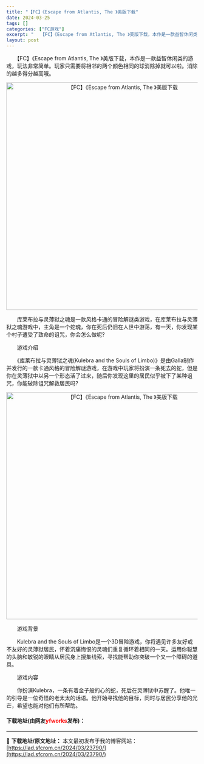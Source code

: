 ```yaml
---
title: "【FC】《Escape from Atlantis, The 》美版下载"
date: 2024-03-25
tags: []
categories: ["FC游戏"]
excerpt: "　　【FC】《Escape from Atlantis, The 》美版下载，本作是一款益智休闲类的游戏，玩法非常简单。玩家只需要将相邻的两个颜色相同的球消除掉就可以啦。消除的越多得分越高哦。 　　库莱布拉与灵薄狱之魂是一款风格卡通的冒险解谜类游戏，在库莱布拉与灵薄狱之魂游戏中，主角是一个蛇魂，你在&hellip;"
layout: post
---
```


 <p>　　【FC】《Escape from Atlantis, The 》美版下载，本作是一款益智休闲类的游戏，玩法非常简单。玩家只需要将相邻的两个颜色相同的球消除掉就可以啦。消除的越多得分越高哦。</p> <p align="center"><img align="" border="0" src="https://lad.sfcrom.cn/wp-content/uploads/2024/03/20240325_6601902ac0a63.png" width="598" alt="【FC】《Escape from Atlantis, The 》美版下载" /></p> <p>　　库莱布拉与灵薄狱之魂是一款风格卡通的冒险解谜类游戏，在库莱布拉与灵薄狱之魂游戏中，主角是一个蛇魂，你在死后仍旧在人世中游荡，有一天，你发现某个村子遭受了致命的诅咒，你会怎么做呢?</p> <p>　　游戏介绍</p> <p>　　《库莱布拉与灵薄狱之魂(Kulebra and the Souls of Limbo)》是由Galla制作并发行的一款卡通风格的冒险解谜游戏，在游戏中玩家将扮演一条死去的蛇，但是你在灵薄狱中以另一个形态活了过来，随后你发现这里的居民似乎被下了某种诅咒，你能破除诅咒解救居民吗?</p> <p align="center"><img align="" border="0" src="https://lad.sfcrom.cn/wp-content/uploads/2024/03/20240325_6601902c0d944.png" width="597" alt="【FC】《Escape from Atlantis, The 》美版下载" /></p> <p>　　游戏背景</p> <p>　　Kulebra and the Souls of Limbo是一个3D冒险游戏，你将遇见许多友好或不友好的灵薄狱居民，怀着沉痛悔恨的灵魂们重复循环着相同的一天。运用你聪慧的头脑和敏锐的眼睛从居民身上搜集线索，寻找能帮助你突破一个又一个障碍的道具。</p> <p>　　游戏内容</p> <p>　　你扮演Kulebra，一条有着金子般的心的蛇，死后在灵薄狱中苏醒了。他唯一的引导是一位奇怪的老太太的话语。他开始寻找他的目标，同时与居民分享他的光芒，希望也能对他们有所帮助。</p> <p><h4>下载地址(由网友<font color="red">yfworks</font>发布)：</h4></p> 

---
📖 **下载地址/原文地址：** 本文最初发布于我的博客网站：[https://lad.sfcrom.cn/2024/03/23790/](https://lad.sfcrom.cn/2024/03/23790/)
